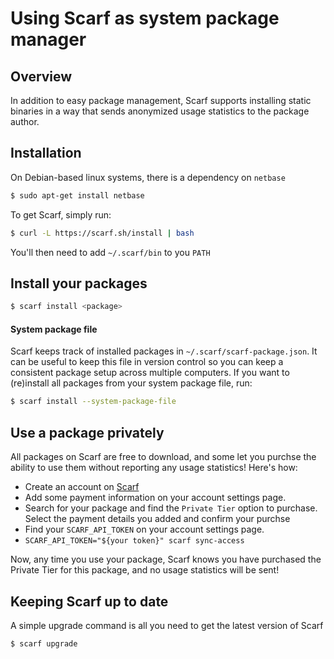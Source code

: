 # Using Scarf as system package manager

## Overview

In addition to easy package management, Scarf supports installing
static binaries in a way that sends anonymized usage statistics to the package
author.

## Installation

On Debian-based linux systems, there is a dependency on `netbase`

```bash
$ sudo apt-get install netbase
```

To get Scarf, simply run:

```bash
$ curl -L https://scarf.sh/install | bash
```

You'll then need to add `~/.scarf/bin` to you `PATH`

## Install your packages

```bash
$ scarf install <package>
```

#### System package file

Scarf keeps track of installed packages in `~/.scarf/scarf-package.json`. It can
be useful to keep this file in version control so you can keep a consistent
package setup across multiple computers. If you want to (re)install all packages
from your system package file, run:

```bash
$ scarf install --system-package-file
```

## Use a package privately

All packages on Scarf are free to download, and some let you purchse the ability
to use them without reporting any usage statistics! Here's how:

- Create an account on [Scarf](https://scarf.sh)
- Add some payment information on your account settings page. 
- Search for your package and find the `Private Tier` option to purchase. Select
  the payment details you added and confirm your purchse
- Find your `SCARF_API_TOKEN` on your account settings page.
- `SCARF_API_TOKEN="${your token}" scarf sync-access`

Now, any time you use your package, Scarf knows you have purchased the Private
Tier for this package, and no usage statistics will be sent!

## Keeping Scarf up to date

A simple upgrade command is all you need to get the latest version of Scarf

```bash
$ scarf upgrade
```

